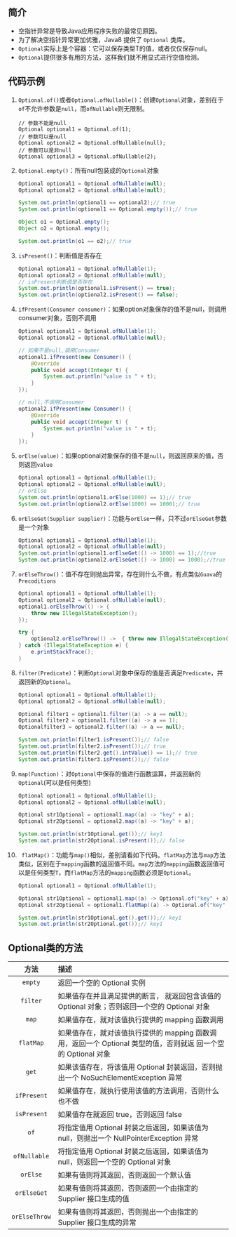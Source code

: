 ## 简介

- 空指针异常是导致Java应用程序失败的最常见原因。
- 为了解决空指针异常更加优雅，Java8 提供了 `Optional` 类库。
- `Optional`实际上是个容器：它可以保存类型T的值，或者仅仅保存null。
- `Optional`提供很多有用的方法，这样我们就不用显式进行空值检测。

## 代码示例

1. `Optional.of()`或者`Optional.ofNullable()`：创建`Optional`对象，差别在于`of`不允许参数是`null`，而`ofNullable`则无限制。

    ```
    // 参数不能是null
    Optional optional1 = Optional.of(1);
    // 参数可以是null
    Optional optional2 = Optional.ofNullable(null);
    // 参数可以是非null
    Optional optional3 = Optional.ofNullable(2);
    ```

2. `Optional.empty()`：所有null包装成的`Optional`对象 

   ```java 
   Optional optional1 = Optional.ofNullable(null); 
   Optional optional2 = Optional.ofNullable(null);
   
   System.out.println(optional1 == optional2);// true 
   System.out.println(optional1 == Optional.empty());// true
   
   Object o1 = Optional.empty(); 
   Object o2 = Optional.empty();
   
   System.out.println(o1 == o2);// true
   ```

2. `isPresent()`：判断值是否存在

    ```java
    Optional optional1 = Optional.ofNullable(1); 
    Optional optional2 = Optional.ofNullable(null); 
    // isPresent判断值是否存在 
    System.out.println(optional1.isPresent() == true); 
    System.out.println(optional2.isPresent() == false);
    ```

5. `ifPresent(Consumer consumer)`：如果option对象保存的值不是null，则调用consumer对象，否则不调用

    ```java
    Optional optional1 = Optional.ofNullable(1); 
    Optional optional2 = Optional.ofNullable(null);
    
    // 如果不是null,调用Consumer 
    optional1.ifPresent(new Consumer() { 
        @Override 
        public void accept(Integer t) {
            System.out.println("value is " + t); 
        } 
    });
    
    // null,不调用Consumer 
    optional2.ifPresent(new Consumer() {
        @Override 
        public void accept(Integer t) {
            System.out.println("value is " + t); 
        } 
    });
    
    ```
5. `orElse(value)`：如果optional对象保存的值不是`null`，则返回原来的值，否则返回`value`

    ```java
    Optional optional1 = Optional.ofNullable(1); 
    Optional optional2 = Optional.ofNullable(null); 
    // orElse 
    System.out.println(optional1.orElse(1000) == 1);// true 
    System.out.println(optional2.orElse(1000) == 1000);// true
    ```
6. `orElseGet(Supplier supplier)`：功能与`orElse`一样，只不过`orElseGet`参数是一个对象

    ```java
    Optional optional1 = Optional.ofNullable(1); 
    Optional optional2 = Optional.ofNullable(null); 
    System.out.println(optional1.orElseGet(() -> 1000) == 1);//true 
    System.out.println(optional2.orElseGet(() -> 1000) == 1000);//true
    ```
7. `orElseThrow()`：值不存在则抛出异常，存在则什么不做，有点类似`Guava`的`Precoditions`

    ```java
    Optional optional1 = Optional.ofNullable(1);
    Optional optional2 = Optional.ofNullable(null);
    optional1.orElseThrow(() -> {
        throw new IllegalStateException(); 
    });
    
    try {
        optional2.orElseThrow(() ->  { throw new IllegalStateException();});
    } catch (IllegalStateException e) {
        e.printStackTrace(); 
    }
    ```
8. `filter(Predicate)`：判断`Optional`对象中保存的值是否满足`Predicate`，并返回新的`Optional`。

    ```java
    Optional optional1 = Optional.ofNullable(1);
    Optional optional2 = Optional.ofNullable(null);
    
    Optional filter1 = optional1.filter((a) -> a == null);
    Optional filter2 = optional1.filter((a) -> a == 1);
    Optionalfilter3 = optional2.filter((a) -> a == null);
    
    System.out.println(filter1.isPresent());// false 
    System.out.println(filter2.isPresent());// true 
    System.out.println(filter2.get().intValue() == 1);// true 
    System.out.println(filter3.isPresent());// false
    
    ```
9. `map(Function)`：对`Optional`中保存的值进行函数运算，并返回新的`Optional`(可以是任何类型)

    ```java
    Optional optional1 = Optional.ofNullable(1);
    Optional optional2 = Optional.ofNullable(null);
    
    Optional str1Optional = optional1.map((a) -> "key" + a);
    Optional str2Optional = optional2.map((a) -> "key" + a);
    
    System.out.println(str1Optional.get());// key1 
    System.out.println(str2Optional.isPresent());// false
    
    ```

10. ` flatMap()`：功能与`map()`相似，差别请看如下代码。`flatMap`方法与`map`方法类似，区别在于`mapping`函数的返回值不同。`map`方法的`mapping`函数返回值可以是任何类型`T`，而`flatMap`方法的`mapping`函数必须是`Optional`。

    ```java
    Optional optional1 = Optional.ofNullable(1);
    
    Optional str1Optional = optional1.map((a) -> Optional.of("key" + a));
    Optional str2Optional = optional1.flatMap((a) -> Optional.of("key" + a));
    
    System.out.println(str1Optional.get().get());// key1 
    System.out.println(str2Optional.get());// key1 
    ```


## Optional类的方法

|     方法      | 描述                                                         |
| :-----------: | :----------------------------------------------------------- |
|    `empty`    | 返回一个空的 Optional 实例                                   |
|   `filter`    | 如果值存在并且满足提供的断言， 就返回包含该值的 Optional 对象；否则返回一个空的 Optional 对象 |
|     `map`     | 如果值存在，就对该值执行提供的 mapping 函数调用              |
|   `flatMap`   | 如果值存在，就对该值执行提供的 mapping 函数调用，返回一个 Optional 类型的值，否则就返 回一个空的 Optional 对象 |
|     `get`     | 如果该值存在，将该值用 Optional 封装返回，否则抛出一个 NoSuchElementException 异常 |
|  `ifPresent`  | 如果值存在，就执行使用该值的方法调用，否则什么也不做         |
|  `isPresent`  | 如果值存在就返回 true，否则返回 false                        |
|     `of`      | 将指定值用 Optional 封装之后返回，如果该值为 null，则抛出一个 NullPointerException 异常 |
| `ofNullable`  | 将指定值用 Optional 封装之后返回，如果该值为 null，则返回一个空的 Optional 对象 |
|   `orElse`    | 如果有值则将其返回，否则返回一个默认值                       |
|  `orElseGet`  | 如果有值则将其返回，否则返回一个由指定的 Supplier 接口生成的值 |
| `orElseThrow` | 如果有值则将其返回，否则抛出一个由指定的 Supplier 接口生成的异常 |